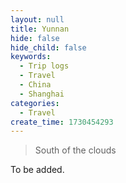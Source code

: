 ```yaml
---
layout: null
title: Yunnan
hide: false
hide_child: false
keywords:
  - Trip logs
  - Travel
  - China
  - Shanghai
categories:
  - Travel
create_time: 1730454293
---
```


> South of the clouds

To be added.